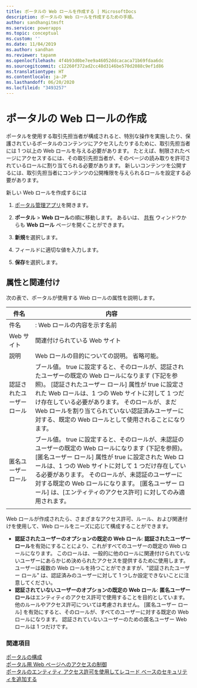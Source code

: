 ```yaml
---
title: ポータルの Web ロールを作成する | MicrosoftDocs
description: ポータルの Web ロールを作成するための手順。
author: sandhangitmsft
ms.service: powerapps
ms.topic: conceptual
ms.custom: ''
ms.date: 11/04/2019
ms.author: sandhan
ms.reviewer: tapanm
ms.openlocfilehash: 4f4b93d0be7ee9a46052ddcacaca71b69fdaa6dc
ms.sourcegitcommit: c12260f372ad2cc48d3146be570d2088c9ef1d86
ms.translationtype: HT
ms.contentlocale: ja-JP
ms.lasthandoff: 06/20/2020
ms.locfileid: "3493257"
---
```

# <a name="create-web-roles-for-portals"></a>ポータルの Web ロールの作成

ポータルを使用する取引先担当者が構成されると、特別な操作を実施したり、保護されているポータルのコンテンツにアクセスしたりするために、取引先担当者には 1 つ以上の Web ロールを与える必要があります。 たとえば、制限されたページにアクセスするには、その取引先担当者が、そのページの読み取りを許可されているロールに割り当てられる必要があります。 新しいコンテンツを公開するには、取引先担当者にコンテンツの公開権限を与えられるロールを設定する必要があります。

新しい Web ロールを作成するには

1. [ポータル管理アプリ](configure-portal.md)を開きます。

2. **ポータル** > **Web ロール**の順に移動します。
    あるいは、 [共有](../manage-existing-portals.md#share) ウィンドウからも **Web ロール** ページを開くことができます。 

3. **新規**を選択します。

4. フィールドに適切な値を入力します。

5. **保存**を選択します。

## <a name="attributes-and-relationships"></a>属性と関連付け

次の表で、ポータルが使用する Web ロールの属性を説明します。

| 件名                     | 内容                                                                                                                                                                                                                                     |
|--------------------------|-------------------------------------------------------------------------------------------------------------------------------------------------------------------------------------------------------------------------------------------------|
| 件名                     | : Web ロールの内容を示す名前                                                                                                                                                                                                            |
| Web サイト                  | 関連付けられている Web サイト                                                                                                                                                                                                                          |
| 説明              | Web ロールの目的についての説明。 省略可能。                                                                                                                                                                                             |
| 認証されたユーザー ロール | ブール値。 true に設定すると、そのロールが、認証されたユーザーの既定の Web ロールになります (下記を参照)。 [認証されたユーザー ロール] 属性が true に設定された Web ロールは、1 つの Web サイトに対して 1 つだけ存在している必要があります。 そのロールが、まだ Web ロールを割り当てられていない認証済みユーザーに対する、既定の Web ロールとして使用されることになります。 |
| 匿名ユーザー ロール     | ブール値。 true に設定すると、そのロールが、未認証のユーザーの既定の Web ロールになります (下記を参照)。 [匿名ユーザー ロール] 属性が true に設定された Web ロールは、1 つの Web サイトに対して 1 つだけ存在している必要があります。 そのロールが、未認証のユーザーに対する既定の Web ロールになります。 [匿名ユーザー ロール] は、[エンティティのアクセス許可] に対してのみ適用されます。| 
|| 

Web ロールが作成されたら、さまざまなアクセス許可、ルール、および関連付けを使用して、Web ロールをニーズに応じて構成することができます。

- **認証されたユーザーのオプションの既定の Web ロール**: **認証されたユーザー ロール**を有効にすることにより、これがすべてのユーザーの既定の Web ロールになります。 このロールは、一般的に他のロールに関連付けられていないユーザーにあらかじめ決められたアクセスを提供するために使用します。 ユーザーは複数の Web ロールを持つことができますが、"認証されたユーザー ロール" は、認証済みのユーザーに対して 1 つしか設定できないことに注意してください。
- **認証されていないユーザーのオプションの既定の Web ロール**: **匿名ユーザー ロール**はエンティティのアクセス許可で使用することを目的としています。 他のルールやアクセス許可については考慮されません。 [匿名ユーザー ロール] を有効にすると、そのロールが、すべてのユーザーに対する既定の Web ロールになります。 認証されていないユーザーのための匿名ユーザー Web ロールは 1 つだけです。

### <a name="see-also"></a>関連項目

[ポータルの構成](configure-portal.md) <br>
[ポータル用 Web ページへのアクセスの制御](webpage-access-control.md)  
[ポータルのエンティティ アクセス許可を使用してレコード ベースのセキュリティを追加する](assign-entity-permissions.md) <br>

